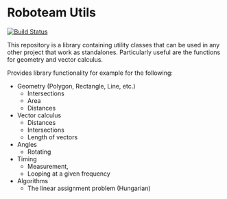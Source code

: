 # Roboteam Utils
[![Build Status](https://travis-ci.com/RoboTeamTwente/roboteam_utils.svg?branch=master)](https://travis-ci.com/RoboTeamTwente/roboteam_utils)

This repository is a library containing utility classes that can be used in any other project that work as standalones.
Particularly useful are the functions for geometry and vector calculus.

Provides library functionality for example for the following: 
- Geometry (Polygon, Rectangle, Line, etc.)
  - Intersections
  - Area  
  - Distances
- Vector calculus
  - Distances
  - Intersections
  - Length of vectors
- Angles
  - Rotating
- Timing 
  - Measurement, 
  - Looping at a given frequency
- Algorithms
  - The linear assignment problem (Hungarian)
